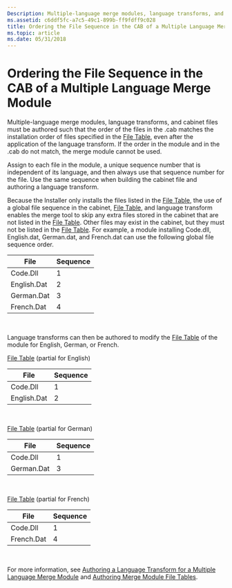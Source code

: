 ```yaml
---
Description: Multiple-language merge modules, language transforms, and cabinet files must be authored such that the order of the files matches the order specified in the File table.
ms.assetid: c6ddf5fc-a7c5-49c1-899b-ff9fdff9c028
title: Ordering the File Sequence in the CAB of a Multiple Language Merge Module
ms.topic: article
ms.date: 05/31/2018
---
```


# Ordering the File Sequence in the CAB of a Multiple Language Merge Module

Multiple-language merge modules, language transforms, and cabinet files must be authored such that the order of the files in the .cab matches the installation order of files specified in the [File Table](file-table.md), even after the application of the language transform. If the order in the module and in the .cab do not match, the merge module cannot be used.

Assign to each file in the module, a unique sequence number that is independent of its language, and then always use that sequence number for the file. Use the same sequence when building the cabinet file and authoring a language transform.

Because the Installer only installs the files listed in the [File Table](file-table.md), the use of a global file sequence in the cabinet, [File Table](file-table.md), and language transform enables the merge tool to skip any extra files stored in the cabinet that are not listed in the [File Table](file-table.md). Other files may exist in the cabinet, but they must not be listed in the [File Table](file-table.md). For example, a module installing Code.dll, English.dat, German.dat, and French.dat can use the following global file sequence order.



| File        | Sequence |
|-------------|----------|
| Code.Dll    | 1        |
| English.Dat | 2        |
| German.Dat  | 3        |
| French.Dat  | 4        |



 

Language transforms can then be authored to modify the [File Table](file-table.md) of the module for English, German, or French.

[File Table](file-table.md) (partial for English)



| File        | Sequence |
|-------------|----------|
| Code.Dll    | 1        |
| English.Dat | 2        |



 

[File Table](file-table.md) (partial for German)



| File       | Sequence |
|------------|----------|
| Code.Dll   | 1        |
| German.Dat | 3        |



 

[File Table](file-table.md) (partial for French)



| File       | Sequence |
|------------|----------|
| Code.Dll   | 1        |
| French.Dat | 4        |



 

For more information, see [Authoring a Language Transform for a Multiple Language Merge Module](authoring-a-language-transform-for-a-multiple-language-merge-module.md) and [Authoring Merge Module File Tables](authoring-merge-module-file-tables.md).

 

 




